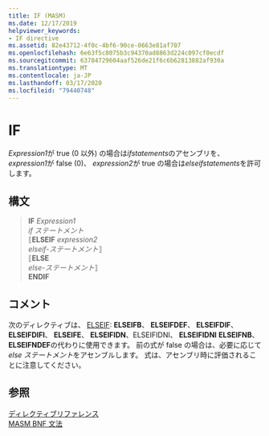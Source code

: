 ```yaml
---
title: IF (MASM)
ms.date: 12/17/2019
helpviewer_keywords:
- IF directive
ms.assetid: 82e43712-4f0c-4bf6-90ce-0663e81af707
ms.openlocfilehash: 6e63f5c8075b3c94370ad8863d224c097cf0ecdf
ms.sourcegitcommit: 63784729604aaf526de21f6c6b62813882af930a
ms.translationtype: MT
ms.contentlocale: ja-JP
ms.lasthandoff: 03/17/2020
ms.locfileid: "79440748"
---
```

# <a name="if"></a>IF

*Expression1*が true (0 以外) の場合は*ifstatements*のアセンブリを、 *expression1*が false (0)、 *expression2*が true の場合は*elseifstatements*を許可します。

## <a name="syntax"></a>構文

> **IF** *Expression1*\
> *if ステートメント*\
> ⟦**ELSEIF** *expression2*\
> *elseif-ステートメント*⟧ \
> ⟦**ELSE**\
> *else-ステートメント*⟧ \
> **ENDIF**

## <a name="remarks"></a>コメント

次のディレクティブは、 [ELSEIF](elseif-masm.md): **ELSEIFB**、 **ELSEIFDEF**、 **ELSEIFDIF**、 **ELSEIFDIFI**、 **ELSEIFE**、 **ELSEIFIDN**、ELSEIFIDNI、 **ELSEIFIDNI** **ELSEIFNB**、 **ELSEIFNDEF**の代わりに使用できます。 前の式が false の場合は、必要に応じて*else ステートメント*をアセンブルします。 式は、アセンブリ時に評価されることに注意してください。

## <a name="see-also"></a>参照

[ディレクティブリファレンス](directives-reference.md)\
[MASM BNF 文法](masm-bnf-grammar.md)
